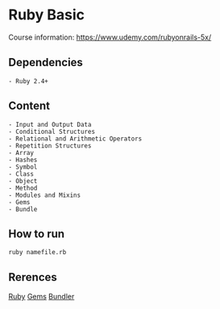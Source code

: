 # Ruby Basic
Course information: https://www.udemy.com/rubyonrails-5x/

## Dependencies
	- Ruby 2.4+

## Content
	- Input and Output Data
	- Conditional Structures
	- Relational and Arithmetic Operators
	- Repetition Structures
	- Array
	- Hashes
	- Symbol
	- Class
	- Object
	- Method
	- Modules and Mixins
	- Gems
	- Bundle

## How to run
```
ruby namefile.rb
```
## Rerences
[Ruby](https://www.ruby-lang.org)
[Gems](https://rubygems.org/)
[Bundler](https://bundler.io/)